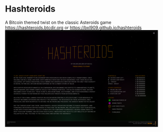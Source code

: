# Hashteroids
A Bitcoin themed twist on the classic Asteroids game
https://hashteroids.btcdir.org or https://bxl909.github.io/hashteroids
![test](https://github.com/BXL909/Hashteroids/blob/main/hashteroidsScreenshot.png?raw=true)
